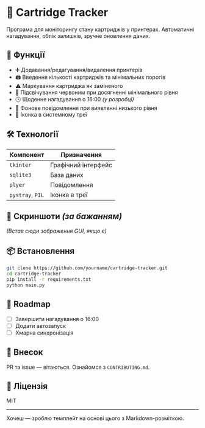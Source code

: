 # 🎯 Cartridge Tracker

Програма для моніторингу стану картриджів у принтерах. Автоматичні нагадування, облік залишків, зручне оновлення даних.

## 🚀 Функції

* ➕ Додавання/редагування/видалення принтерів
* 🖨️ Введення кількості картриджів та мінімальних порогів
* ⚠️ Маркування картриджа як заміненого
* 🔴 Підсвічування червоним при досягненні мінімального рівня
* 🕓 Щоденне нагадування о 16:00 *(у розробці)*
* 🔔 Фонове повідомлення при виявленні низького рівня
* 🧩 Іконка в системному треї

## 🛠️ Технології

| Компонент        | Призначення         |
| ---------------- | ------------------- |
| `tkinter`        | Графічний інтерфейс |
| `sqlite3`        | База даних          |
| `plyer`          | Повідомлення        |
| `pystray`, `PIL` | Іконка в треї       |

## 📸 Скриншоти *(за бажанням)*

*(Встав сюди зображення GUI, якщо є)*

## 📦 Встановлення

```bash
git clone https://github.com/yourname/cartridge-tracker.git
cd cartridge-tracker
pip install -r requirements.txt
python main.py
```

## 📅 Roadmap

* [ ] Завершити нагадування о 16:00
* [ ] Додати автозапуск
* [ ] Хмарна синхронізація

## 🤝 Внесок

PR та issue — вітаються. Ознайомся з `CONTRIBUTING.md`.

## 📄 Ліцензія

MIT

---

Хочеш — зроблю темплейт на основі цього з Markdown-розміткою.
